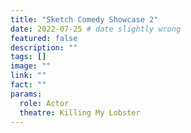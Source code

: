 ```yaml
---
title: "Sketch Comedy Showcase 2"
date: 2022-07-25 # date slightly wrong
featured: false
description: ""
tags: []
image: ""
link: ""
fact: ""
params:
  role: Actor
  theatre: Killing My Lobster
---
```

